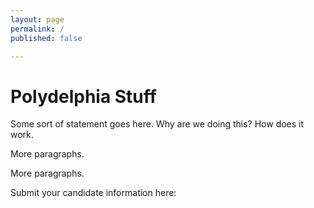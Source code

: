 ```yaml
---
layout: page
permalink: /
published: false

---
```


# Polydelphia Stuff

Some sort of statement goes here. Why are we doing this? How does it work.

More paragraphs.

More paragraphs.

Submit your candidate information here:

<script>(function(t,e,n,o){var s,c,i;t.SMCX=t.SMCX||[],e.getElementById(o)||(s=e.getElementsByTagName(n),c=s[s.length-1],i=e.createElement(n),i.type="text/javascript",i.async=!0,i.id=o,i.src=["https:"===location.protocol?"https://":"http://","widget.surveymonkey.com/collect/website/js/RHnY0QWKq8Wlks2ilEz05G6_2F2CZdcBGYR655yQTAyxJudflIa4SA9_2F2WWV2SofKd.js"].join(""),c.parentNode.insertBefore(i,c))})(window,document,"script","smcx-sdk");</script>

